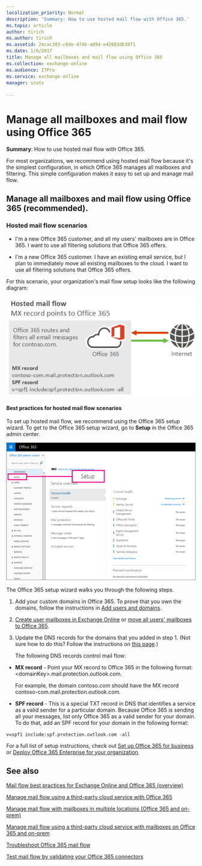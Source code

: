```yaml
---
localization_priority: Normal
description: 'Summary: How to use hosted mail flow with Office 365.'
ms.topic: article
author: tirich
ms.author: tirich
ms.assetid: 24cac303-c8de-474b-a894-e42683db30f1
ms.date: 1/6/2017
title: Manage all mailboxes and mail flow using Office 365
ms.collection: exchange-online
ms.audience: ITPro
ms.service: exchange-online
manager: scotv

---
```


# Manage all mailboxes and mail flow using Office 365

 **Summary**: How to use hosted mail flow with Office 365.

For most organizations, we recommend using hosted mail flow because it's the simplest configuration, in which Office 365 manages all mailboxes and filtering. This simple configuration makes it easy to set up and manage mail flow.

## Manage all mailboxes and mail flow using Office 365 (recommended).
<a name="BKMK_HostedMailFlow"> </a>

### Hosted mail flow scenarios

- I'm a new Office 365 customer, and all my users' mailboxes are in Office 365. I want to use all filtering solutions that Office 365 offers.

- I'm a new Office 365 customer. I have an existing email service, but I plan to immediately move all existing mailboxes to the cloud. I want to use all filtering solutions that Office 365 offers.

For this scenario, your organization's mail flow setup looks like the following diagram:

![Mail flow diagram showing mail going from the internet to Office 365 and from Office 365 to the internet.](../media/96ec9aca-fa95-4307-a992-479a1ed65e5c.png)

#### Best practices for hosted mail flow scenarios

To set up hosted mail flow, we recommend using the Office 365 setup wizard. To get to the Office 365 setup wizard, go to **Setup** in the Office 365 admin center.

![Screenshot of the Setup option in the Office 365 admin center navigation menu](../media/41bc173f-5a06-4325-b613-b307d3eb0873.png)

The Office 365 setup wizard walks you through the following steps.

1. Add your custom domains in Office 365. To prove that you own the domains, follow the instructions in [Add users and domains](https://go.microsoft.com/fwlink/p/?LinkId=708999).

2. [Create user mailboxes in Exchange Online](../recipients-in-exchange-online/create-user-mailboxes.md) or [move all users' mailboxes to Office 365](https://go.microsoft.com/fwlink/p/?LinkId=524030).

3. Update the DNS records for the domains that you added in step 1. (Not sure how to do this? Follow the instructions on [this page](https://go.microsoft.com/fwlink/p/?LinkID=534835).)

    The following DNS records control mail flow:

  - **MX record** - Point your MX record to Office 365 in the following format: \<domainKey\>.mail.protection.outlook.com.

    For example, the domain contoso.com should have the MX record contoso-com.mail.protection.outlook.com.

  - **SPF record** - This is a special TXT record in DNS that identifies a service as a valid sender for a particular domain. Because Office 365 is sending all your messages, list only Office 365 as a valid sender for your domain. To do that, add an SPF record for your domain in the following format:

  ```
  v=spf1 include:spf.protection.outlook.com -all
  ```

For a full list of setup instructions, check out [Set up Office 365 for business](https://go.microsoft.com/fwlink/p/?LinkID=522378) or [Deploy Office 365 Enterprise for your organization](https://go.microsoft.com/fwlink/p/?LinkID=703951).

## See also
<a name="BKMK_HostedMailFlow"> </a>

[Mail flow best practices for Exchange Online and Office 365 (overview)](mail-flow-best-practices.md)

[Manage mail flow using a third-party cloud service with Office 365](manage-mail-flow-using-third-party-cloud.md)

[Manage mail flow with mailboxes in multiple locations (Office 365 and on-prem)](manage-mail-flow-for-multiple-locations.md)

[Manage mail flow using a third-party cloud service with mailboxes on Office 365 and on-prem](manage-mail-flow-on-office-365-and-on-prem.md)

[Troubleshoot Office 365 mail flow](troubleshoot-mail-flow.md)

[Test mail flow by validating your Office 365 connectors](test-mail-flow.md)



